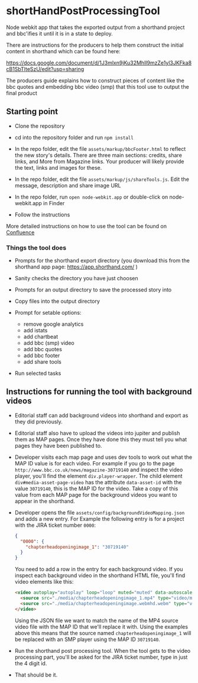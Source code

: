 shortHandPostProcessingTool
===========================

Node webkit app that takes the exported output from a shorthand project and bbc'ifies it until it is in a state to deploy.

There are instructions for the producers to help them construct the initial content in shorthand which can be found here: 

https://docs.google.com/document/d/1J3mlxn9jKu32MhIl9mzZe1yl3JKFka8cB1SbTlteSzU/edit?usp=sharing 

The producers guide explains how to construct pieces of content like the bbc quotes and embedding bbc video (smp) that this tool use to output the final product

## Starting point

- Clone the repository

- cd into the repository folder and run `npm install`

- In the repo folder, edit the file `assets/markup/bbcFooter.html` to reflect the new story's details. There are three main sections: credits, share links, and More from Magazine links. Your producer will likely provide the text, links and images for these.

- In the repo folder, edit the file `assets/markup/js/shareTools.js`. Edit the message, description and share image URL

- In the repo folder, run `open node-webkit.app` or double-click on node-webkit.app in Finder

- Follow the instructions

More detailed instructions on how to use the tool can be found on [Confluence](https://confluence.dev.bbc.co.uk/display/newsspec/Post-processing+Shorthand+articles)

### Things the tool does

- Prompts for the shorthand export directory (you download this from the shorthand app page: https://app.shorthand.com/ )

- Sanity checks the directory you have just choosen

- Prompts for an output directory to save the processed story into

- Copy files into the output directory

- Prompt for setable options:
  - remove google analytics
  - add istats
  - add chartbeat
  - add bbc (smp) video
  - add bbc quotes
  - add bbc footer
  - add share tools
  
- Run selected tasks

## Instructions for running the tool with background videos

- Editorial staff can add background videos into shorthand and export as they did previously.

- Editorial staff also have to upload the videos into jupiter and publish them as MAP pages.  Once they have done this they must tell you what pages they have been published to.

- Developer visits each map page and uses dev tools to work out what the MAP ID value is for each video.  For example if you go to the page `http://www.bbc.co.uk/news/magazine-30719140` and inspect the video player, you'll find the element `div.player-wrapper`.  The child element `div#media-asset-page-video` has the attribute `data-asset-id` with the value `30719140`, this is the MAP ID for the video.  Take a copy of this value from each MAP page for the background videos you want to appear in the shorthand.

- Developer opens the file `assets/config/backgroundVideoMapping.json` and adds a new entry.  For Example the following entry is for a project with the JIRA ticket number `0000`:

  ```json
  {
    "0000": {
      "chapterheadopeningimage_1": "30719140"
    }
  }
  ```

  You need to add a row in the entry for each background video.  If you inspect each background video in the shorthand HTML file, you'll find video elements like this:

  ```html
  <video autoplay="autoplay" loop="loop" muted="muted" data-autoscale="cover" data-autoscale-content-ratio="1.77777777778">
    <source src="./media/chapterheadopeningimage_1.mp4" type="video/mp4">
    <source src="./media/chapterheadopeningimage.webmhd.webm" type="video/webm">
  </video>
  ```

  Using the JSON file we want to match the name of the MP4 source video file with the MAP ID that we'll replace it with.  Using the examples above this means that the source named `chapterheadopeningimage_1` will be replaced with an SMP player using the MAP ID `30719140`.

- Run the shorthand post processing tool.  When the tool gets to the video processing part, you'll be asked for the JIRA ticket number, type in just the 4 digit id.

- That should be it.
